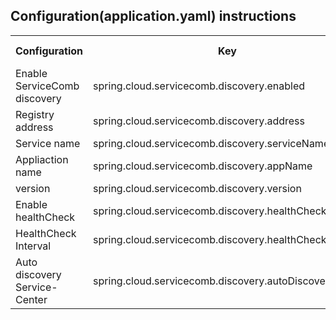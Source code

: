 
## Configuration(application.yaml) instructions

<table class="table-bordered table-striped table-condensed">
   <tr>
      <th>Configuration</th>
      <th>Key</th>
      <th>Default Value</th>
   </tr>
   <tr>
      <td>Enable ServiceComb discovery</td>
      <td>spring.cloud.servicecomb.discovery.enabled</td>
      <td>true</td>
   </tr>
    <tr>
       <td>Registry address</td>
       <td>spring.cloud.servicecomb.discovery.address</td>
       <td></td>
    </tr>
    <tr>
       <td>Service name</td>
       <td>spring.cloud.servicecomb.discovery.serviceName</td>
       <td></td>
    </tr>
    <tr>
       <td>Appliaction name</td>
       <td>spring.cloud.servicecomb.discovery.appName</td>
       <td>default</td>
    </tr>
    <tr>
       <td>version</td>
       <td>spring.cloud.servicecomb.discovery.version</td>
       <td></td>
    </tr>
    <tr>
       <td>Enable healthCheck</td>
       <td>spring.cloud.servicecomb.discovery.healthCheck</td>
       <td>true</td>
    </tr>
    <tr>
       <td>HealthCheck Interval</td>
       <td>spring.cloud.servicecomb.discovery.healthCheckInterval</td>
       <td>10s</td>
    </tr>
    <tr>
       <td>Auto discovery Service-Center</td>
       <td>spring.cloud.servicecomb.discovery.autoDiscovery</td>
       <td>false</td>
    </tr>

</table>